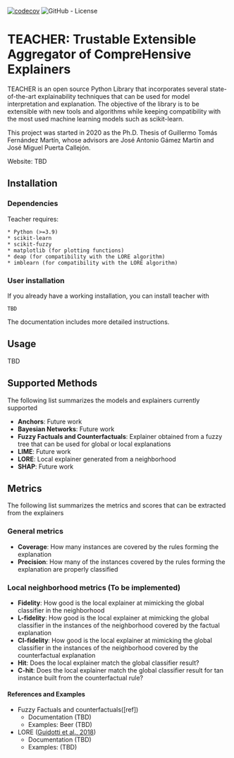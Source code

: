 [![codecov](https://codecov.io/gh/Kaysera/fuzzy-lore/branch/main/graph/badge.svg?token=QFA17A64EW)](https://codecov.io/gh/Kaysera/fuzzy-lore)
![GitHub - License](https://img.shields.io/github/license/Kaysera/fuzzy-lore?logo=github&style=flat&color=green)
# TEACHER: Trustable Extensible Aggregator of CompreHensive Explainers

TEACHER is an open source Python Library that incorporates several state-of-the-art 
explainability techniques that can be used for model interpretation and explanation. 
The objective of the library is to be extensible with new tools and algorithms while 
keeping compatibility with the most used machine learning models such as scikit-learn.

This project was started in 2020 as the Ph.D. Thesis of Guillermo Tomás Fernández Martín,
whose advisors are José Antonio Gámez Martín and José Miguel Puerta Callejón.

Website: TBD

## Installation

### Dependencies

Teacher requires:

    * Python (>=3.9)
    * scikit-learn 
    * scikit-fuzzy
    * matplotlib (for plotting functions)
    * deap (for compatibility with the LORE algorithm)
    * imblearn (for compatibility with the LORE algorithm)

### User installation

If you already have a working installation, you can install teacher with 

```
TBD
```

The documentation includes more detailed instructions.

## Usage

TBD

## Supported Methods

The following list summarizes the models and explainers currently supported
- **Anchors**: Future work
- **Bayesian Networks**: Future work
- **Fuzzy Factuals and Counterfactuals**: Explainer obtained from a fuzzy tree that can be used for global or local explanations
- **LIME**: Future work
- **LORE**: Local explainer generated from a neighborhood
- **SHAP**: Future work
  
## Metrics

The following list summarizes the metrics and scores that can be extracted from the explainers

### General metrics
- **Coverage**: How many instances are covered by the rules forming the explanation
- **Precision**: How many of the instances covered by the rules forming the explanation are properly classified

### Local neighborhood metrics (To be implemented)
- **Fidelity**: How good is the local explainer at mimicking the global classifier in the neighborhood
- **L-fidelity**: How good is the local explainer at mimicking the global classifier in the instances of the neighborhood covered by the factual explanation
- **Cl-fidelity**: How good is the local explainer at mimicking the global classifier in the instances of the neighborhood covered by the counterfactual explanation
- **Hit**: Does the local explainer match the global classifier result?
- **C-hit**: Does the local explainer match the global classifier result for tan instance built from the counterfactual rule?

#### References and Examples
- Fuzzy Factuals and counterfactuals([ref])
  - Documentation (TBD)
  - Examples: Beer (TBD)
- LORE ([Guidotti et al., 2018](https://arxiv.org/pdf/1805.10820.pdf))
  - Documentation (TBD)
  - Examples: (TBD)

